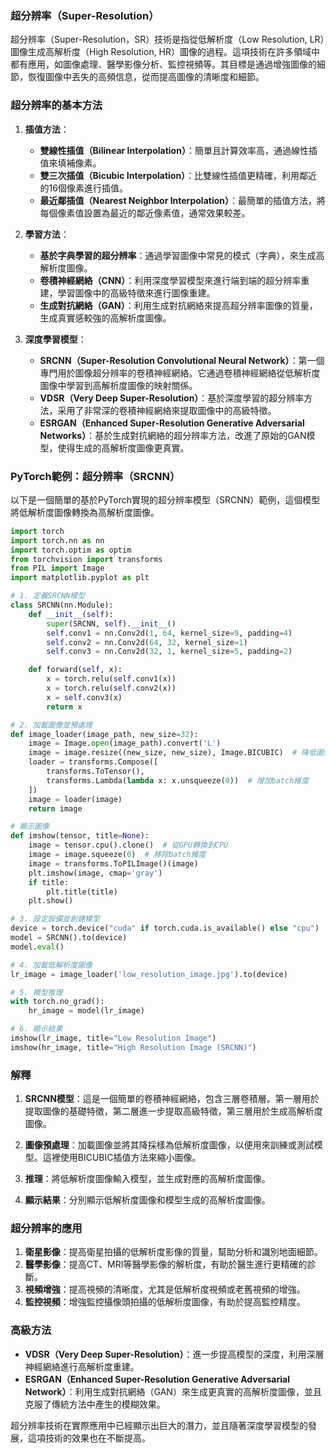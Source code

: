 ### 超分辨率（Super-Resolution）

超分辨率（Super-Resolution，SR）技術是指從低解析度（Low Resolution, LR）圖像生成高解析度（High Resolution, HR）圖像的過程。這項技術在許多領域中都有應用，如圖像處理、醫學影像分析、監控視頻等。其目標是通過增強圖像的細節，恢復圖像中丟失的高頻信息，從而提高圖像的清晰度和細節。

### 超分辨率的基本方法

1. **插值方法**：
   - **雙線性插值（Bilinear Interpolation）**：簡單且計算效率高，通過線性插值來填補像素。
   - **雙三次插值（Bicubic Interpolation）**：比雙線性插值更精確，利用鄰近的16個像素進行插值。
   - **最近鄰插值（Nearest Neighbor Interpolation）**：最簡單的插值方法，將每個像素值設置為最近的鄰近像素值，通常效果較差。

2. **學習方法**：
   - **基於字典學習的超分辨率**：通過學習圖像中常見的模式（字典），來生成高解析度圖像。
   - **卷積神經網絡（CNN）**：利用深度學習模型來進行端到端的超分辨率重建，學習圖像中的高級特徵來進行圖像重建。
   - **生成對抗網絡（GAN）**：利用生成對抗網絡來提高超分辨率圖像的質量，生成真實感較強的高解析度圖像。

3. **深度學習模型**：
   - **SRCNN（Super-Resolution Convolutional Neural Network）**：第一個專門用於圖像超分辨率的卷積神經網絡。它通過卷積神經網絡從低解析度圖像中學習到高解析度圖像的映射關係。
   - **VDSR（Very Deep Super-Resolution）**：基於深度學習的超分辨率方法，采用了非常深的卷積神經網絡來提取圖像中的高級特徵。
   - **ESRGAN（Enhanced Super-Resolution Generative Adversarial Networks）**：基於生成對抗網絡的超分辨率方法，改進了原始的GAN模型，使得生成的高解析度圖像更真實。

### PyTorch範例：超分辨率（SRCNN）

以下是一個簡單的基於PyTorch實現的超分辨率模型（SRCNN）範例，這個模型將低解析度圖像轉換為高解析度圖像。

```python
import torch
import torch.nn as nn
import torch.optim as optim
from torchvision import transforms
from PIL import Image
import matplotlib.pyplot as plt

# 1. 定義SRCNN模型
class SRCNN(nn.Module):
    def __init__(self):
        super(SRCNN, self).__init__()
        self.conv1 = nn.Conv2d(1, 64, kernel_size=9, padding=4)
        self.conv2 = nn.Conv2d(64, 32, kernel_size=1)
        self.conv3 = nn.Conv2d(32, 1, kernel_size=5, padding=2)

    def forward(self, x):
        x = torch.relu(self.conv1(x))
        x = torch.relu(self.conv2(x))
        x = self.conv3(x)
        return x

# 2. 加載圖像並預處理
def image_loader(image_path, new_size=32):
    image = Image.open(image_path).convert('L')
    image = image.resize((new_size, new_size), Image.BICUBIC)  # 降低圖像解析度
    loader = transforms.Compose([
        transforms.ToTensor(),
        transforms.Lambda(lambda x: x.unsqueeze(0))  # 增加batch維度
    ])
    image = loader(image)
    return image

# 顯示圖像
def imshow(tensor, title=None):
    image = tensor.cpu().clone()  # 從GPU轉換到CPU
    image = image.squeeze(0)  # 移除batch維度
    image = transforms.ToPILImage()(image)
    plt.imshow(image, cmap='gray')
    if title:
        plt.title(title)
    plt.show()

# 3. 設定設備並創建模型
device = torch.device("cuda" if torch.cuda.is_available() else "cpu")
model = SRCNN().to(device)
model.eval()

# 4. 加載低解析度圖像
lr_image = image_loader('low_resolution_image.jpg').to(device)

# 5. 模型推理
with torch.no_grad():
    hr_image = model(lr_image)

# 6. 顯示結果
imshow(lr_image, title="Low Resolution Image")
imshow(hr_image, title="High Resolution Image (SRCNN)")
```

### 解釋

1. **SRCNN模型**：這是一個簡單的卷積神經網絡，包含三層卷積層。第一層用於提取圖像的基礎特徵，第二層進一步提取高級特徵，第三層用於生成高解析度圖像。
   
2. **圖像預處理**：加載圖像並將其降採樣為低解析度圖像，以便用來訓練或測試模型。這裡使用BICUBIC插值方法來縮小圖像。

3. **推理**：將低解析度圖像輸入模型，並生成對應的高解析度圖像。

4. **顯示結果**：分別顯示低解析度圖像和模型生成的高解析度圖像。

### 超分辨率的應用

1. **衛星影像**：提高衛星拍攝的低解析度影像的質量，幫助分析和識別地面細節。
2. **醫學影像**：提高CT、MRI等醫學影像的解析度，有助於醫生進行更精確的診斷。
3. **視頻增強**：提高視頻的清晰度，尤其是低解析度視頻或老舊視頻的增強。
4. **監控視頻**：增強監控攝像頭拍攝的低解析度圖像，有助於提高監控精度。

### 高級方法

- **VDSR（Very Deep Super-Resolution）**：進一步提高模型的深度，利用深層神經網絡進行高解析度重建。
- **ESRGAN（Enhanced Super-Resolution Generative Adversarial Network）**：利用生成對抗網絡（GAN）來生成更真實的高解析度圖像，並且克服了傳統方法中產生的模糊效果。

超分辨率技術在實際應用中已經顯示出巨大的潛力，並且隨著深度學習模型的發展，這項技術的效果也在不斷提高。